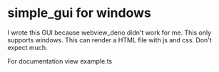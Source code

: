 # simple_gui for windows
I wrote this GUI because webview_deno didn't work for me. This only supports windows.
This can render a HTML file with js and css. Don't expect much.

For documentation view example.ts
